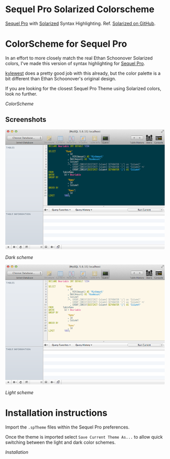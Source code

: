 Sequel Pro Solarized Colorscheme
================================

[Sequel Pro](http://www.sequelpro.com/) with [Solarized](http://ethanschoonover.com/solarized) Syntax Highlighting.
Ref. [Solarized on GitHub](https://github.com/altercation/solarized).

ColorScheme for Sequel Pro
==========================================

In an effort to more closely match the real Ethan Schoonover Solarized colors, I've made this version of syntax highlighting for [Sequel Pro](http://www.sequelpro.com/).

[kylewest](https://github.com/kylewest/solarized) does a pretty good job with this already, but the color palette is a bit different than Ethan Schoonover's original design.

If you are looking for the closest Sequel Pro Theme using Solarized colors, look no further.

*ColorScheme*

Screenshots
-----------

![Dark scheme](https://github.com/leothelocust/sequelpro-solarized-colorscheme/blob/master/solarized-dark.png)

*Dark scheme*

![Light scheme](https://github.com/leothelocust/sequelpro-solarized-colorscheme/blob/master/solarized-light.png)

*Light scheme*

Installation instructions
=========================

Import the `.spTheme` files within the Sequel Pro preferences.

Once the theme is imported select `Save Current Theme As...` to allow quick switching between the light and dark color schemes.

*Installation*
